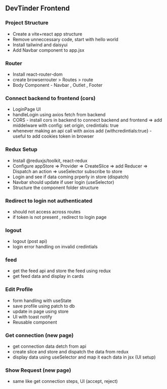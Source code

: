 ## DevTinder Frontend
 
 ### Project Structure
 - Create a vite+react app structure
 - Remove unneccessary code, start with hello world
 - Install tailwind and daisyui
 - Add Navbar component to app.jsx
 
 ### Router 
 - Install react-router-dom
 - create browserrouter > Routes > route
 - Body Component - Navbar , Outlet , Footer

 ### Connect backend to frontend (cors)
 - LoginPage UI
 - handleLogin using axios fetch from backend
 - CORS - install cors in backend to connect backend and frontend => add middelware with config: set origin, credintials: true
 - whenever making an api call with axios add {withcredintials:true} - useful to add cookies token in browser

 ### Redux Setup
 - Install @reduxjs/toolkit, react-redux
 - Configure appStore => Provider => CreateSlice => add Reducer => Dispatch an action => useSelector subscribe to store
 - Login and see if data coming prperly in store (dispatch)
 - Navbar should update if user login (useSelector)
 - Structure the component folder structure

 ### Redirect to login not authenticated
 - should not access across routes
 - if token is not present , redirect to login page

 ### logout
 - logout (post api)
 - login error handling on invalid credintials

 ### feed
 - get the feed api and store the feed using redux
 - get feed data and display in cards

  ### Edit Profile
  - form handling with useState
  - save profile using patch to db
  - update in page using store
  - UI with toast notify
  - Reusable component

 ### Get connection (new page)
  - get connection data detch from api
  - create slice and store and dispatch the data from redux
  - display data using useSelector and map it each data in jsx (UI setup)

### Show Request (new page)
  - same like get connection steps, UI (accept, reject)